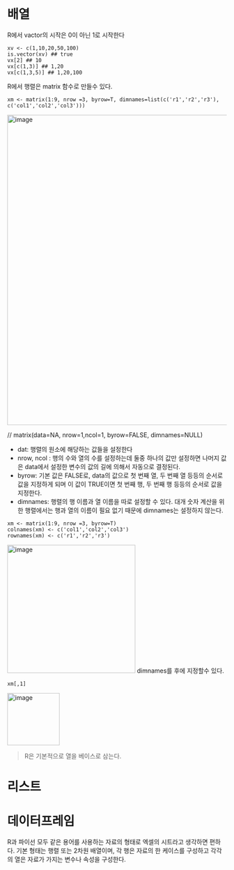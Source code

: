 # 배열
R에서 vactor의 시작은 0이 아닌 1로 시작한다
~~~
xv <- c(1,10,20,50,100)
is.vector(xv) ## true
vx[2] ## 10
vx[c(1,3)] ## 1,20
vx[c(1,3,5)] ## 1,20,100
~~~


R에서 행렬은 matrix 함수로 만들수 있다.
~~~
xm <- matrix(1:9, nrow =3, byrow=T, dimnames=list(c('r1','r2','r3'), c('col1','col2','col3')))
~~~
<img width="712" alt="image" src="https://github.com/ffflopppy/blabla/assets/58408873/99586bba-2e3f-464f-8f39-ba294993e953">

// matrix(data=NA, nrow=1,ncol=1, byrow=FALSE, dimnames=NULL)
- dat: 행렬의 원소에 해당하는 값들을 설정한다
- nrow, ncol : 행의 수와 열의 수를 설정하는데 둘중 하나의 값만 설정하면 나머지 값은 data에서 설정한 변수의 값의 길에 의해서 자동으로 결정된다.
- byrow: 기본 값은 FALSE로, data의 값으로 첫 번째 열, 두 번째 열 등등의 순서로 값을 지정하게 되며 이 값이 TRUE이면 첫 번째 행, 두 번째 행 등등의 순서로 값을 지정한다.
- dimnames: 행렬의 행 이름과 열 이름을 따로 설정할 수 있다. 대개 숫자 계산을 위한 행렬에서는 행과 열의 이름이 필요 없기 때문에 dimnames는 설정하지 않는다.

~~~
xm <- matrix(1:9, nrow =3, byrow=T)
colnames(xm) <- c('col1','col2','col3')
rownames(xm) <- c('r1','r2','r3')
~~~
<img width="294" alt="image" src="https://github.com/ffflopppy/blabla/assets/58408873/4e3d8627-25d6-400a-a9b6-0d01349f70d8">
dimnames를 후에 지정할수 있다.

~~~
xm[,1]
~~~
<img width="120" alt="image" src="https://github.com/ffflopppy/blabla/assets/58408873/a98954a9-a750-4023-be63-86b9efeba9e6">


> R은 기본적으로 열을 베이스로 삼는다.
# 리스트
# 데이터프레임
R과 파이선 모두 같은 용어를 사용하는 자료의 형태로 엑셀의 시트라고 생각하면 편하다. 
기본 형태는 행렬 또는 2차원 배열이며, 각 행은 자료의 한 케이스를 구성하고 각각의 열은 자료가 가지는 변수나 속성을 구성한다. 
